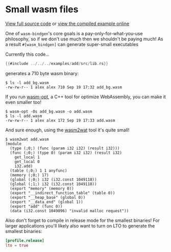 # Small wasm files

[View full source code][code] or [view the compiled example online][online]

[online]: https://rustwasm.github.io/wasm-bindgen/exbuild/add/
[code]: https://github.com/rustwasm/wasm-bindgen/tree/master/examples/add

One of `wasm-bindgen`'s core goals is a pay-only-for-what-you-use philosophy, so
if we don't use much then we shouldn't be paying much! As a result
`#[wasm_bindgen]` can generate super-small executables

Currently this code...

```rust
{{#include ../../../examples/add/src/lib.rs}}
```

generates a 710 byte wasm binary:

```
$ ls -l add_bg.wasm
-rw-rw-r-- 1 alex alex 710 Sep 19 17:32 add_bg.wasm
```

If you run [wasm-opt], a C++ tool for optimize WebAssembly, you can make it
even smaller too!

```
$ wasm-opt -Os add_bg.wasm -o add.wasm
$ ls -l add.wasm
-rw-rw-r-- 1 alex alex 172 Sep 19 17:33 add.wasm
```

And sure enough, using the [wasm2wat] tool it's quite small!

```
$ wasm2wat add.wasm
(module
  (type (;0;) (func (param i32 i32) (result i32)))
  (func (;0;) (type 0) (param i32 i32) (result i32)
    get_local 1
    get_local 0
    i32.add)
  (table (;0;) 1 1 anyfunc)
  (memory (;0;) 17)
  (global (;0;) i32 (i32.const 1049118))
  (global (;1;) i32 (i32.const 1049118))
  (export "memory" (memory 0))
  (export "__indirect_function_table" (table 0))
  (export "__heap_base" (global 0))
  (export "__data_end" (global 1))
  (export "add" (func 0))
  (data (i32.const 1049096) "invalid malloc request"))
```

Also don't forget to compile in release mode for the smallest binaries! For
larger applications you'll likely also want to turn on LTO to generate the
smallest binaries:

```toml
[profile.release]
lto = true
```

[wasm2wat]: https://github.com/webassembly/wabt
[wasm-opt]: https://github.com/webassembly/binaryen
